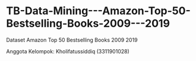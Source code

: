 # TB-Data-Mining---Amazon-Top-50-Bestselling-Books-2009---2019
Dataset Amazon Top 50 Bestselling Books 2009 2019

Anggota Kelompok:
Kholifatussiddiq (3311901028)
